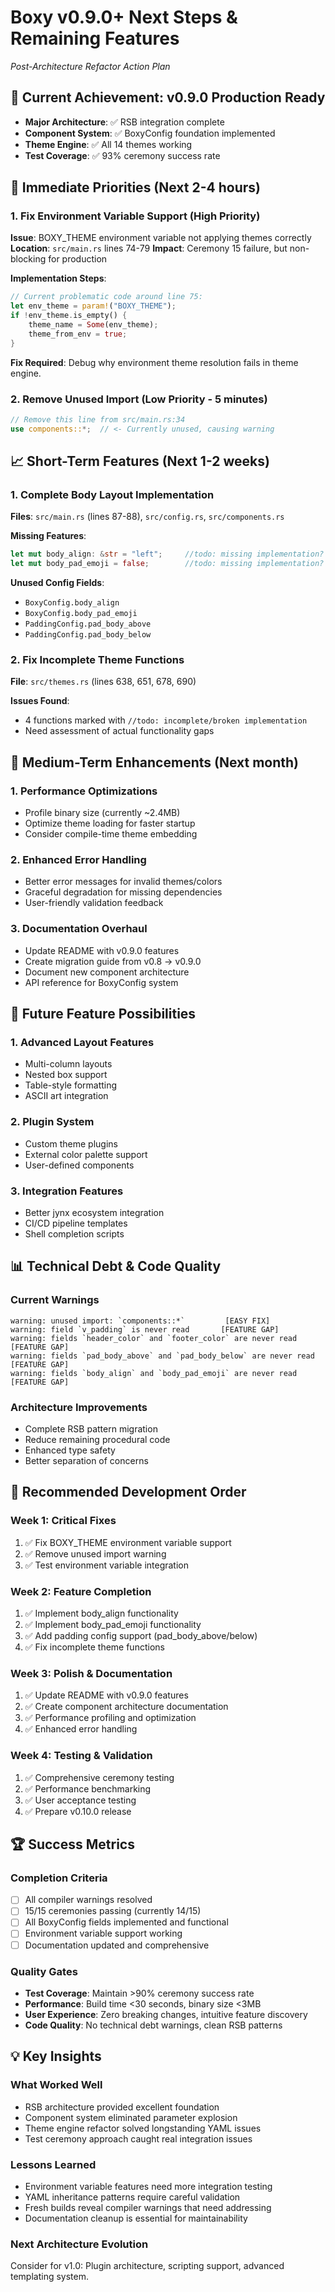 # Boxy v0.9.0+ Next Steps & Remaining Features
*Post-Architecture Refactor Action Plan*

## 🎯 Current Achievement: v0.9.0 Production Ready
- **Major Architecture**: ✅ RSB integration complete
- **Component System**: ✅ BoxyConfig foundation implemented  
- **Theme Engine**: ✅ All 14 themes working
- **Test Coverage**: ✅ 93% ceremony success rate

## 🚀 Immediate Priorities (Next 2-4 hours)

### 1. Fix Environment Variable Support (High Priority)
**Issue**: BOXY_THEME environment variable not applying themes correctly
**Location**: `src/main.rs` lines 74-79
**Impact**: Ceremony 15 failure, but non-blocking for production

**Implementation Steps**:
```rust
// Current problematic code around line 75:
let env_theme = param!("BOXY_THEME");
if !env_theme.is_empty() {
    theme_name = Some(env_theme);
    theme_from_env = true;
}
```

**Fix Required**: Debug why environment theme resolution fails in theme engine.

### 2. Remove Unused Import (Low Priority - 5 minutes)
```rust
// Remove this line from src/main.rs:34
use components::*;  // <- Currently unused, causing warning
```

## 📈 Short-Term Features (Next 1-2 weeks)

### 1. Complete Body Layout Implementation
**Files**: `src/main.rs` (lines 87-88), `src/config.rs`, `src/components.rs`

**Missing Features**:
```rust
let mut body_align: &str = "left";     //todo: missing implementation?
let mut body_pad_emoji = false;        //todo: missing implementation?
```

**Unused Config Fields**:
- `BoxyConfig.body_align` 
- `BoxyConfig.body_pad_emoji`
- `PaddingConfig.pad_body_above`
- `PaddingConfig.pad_body_below`

### 2. Fix Incomplete Theme Functions
**File**: `src/themes.rs` (lines 638, 651, 678, 690)

**Issues Found**:
- 4 functions marked with `//todo: incomplete/broken implementation`
- Need assessment of actual functionality gaps

## 🔧 Medium-Term Enhancements (Next month)

### 1. Performance Optimizations
- Profile binary size (currently ~2.4MB)
- Optimize theme loading for faster startup
- Consider compile-time theme embedding

### 2. Enhanced Error Handling  
- Better error messages for invalid themes/colors
- Graceful degradation for missing dependencies
- User-friendly validation feedback

### 3. Documentation Overhaul
- Update README with v0.9.0 features
- Create migration guide from v0.8 → v0.9.0
- Document new component architecture
- API reference for BoxyConfig system

## 🎨 Future Feature Possibilities

### 1. Advanced Layout Features
- Multi-column layouts
- Nested box support
- Table-style formatting
- ASCII art integration

### 2. Plugin System
- Custom theme plugins
- External color palette support
- User-defined components

### 3. Integration Features
- Better jynx ecosystem integration
- CI/CD pipeline templates
- Shell completion scripts

## 📊 Technical Debt & Code Quality

### Current Warnings
```
warning: unused import: `components::*`         [EASY FIX]
warning: field `v_padding` is never read       [FEATURE GAP] 
warning: fields `header_color` and `footer_color` are never read  [FEATURE GAP]
warning: fields `pad_body_above` and `pad_body_below` are never read  [FEATURE GAP]
warning: fields `body_align` and `body_pad_emoji` are never read  [FEATURE GAP]
```

### Architecture Improvements
- Complete RSB pattern migration
- Reduce remaining procedural code
- Enhanced type safety
- Better separation of concerns

## 🎯 Recommended Development Order

### Week 1: Critical Fixes
1. ✅ Fix BOXY_THEME environment variable support
2. ✅ Remove unused import warning
3. ✅ Test environment variable integration

### Week 2: Feature Completion  
1. ✅ Implement body_align functionality
2. ✅ Implement body_pad_emoji functionality  
3. ✅ Add padding config support (pad_body_above/below)
4. ✅ Fix incomplete theme functions

### Week 3: Polish & Documentation
1. ✅ Update README with v0.9.0 features
2. ✅ Create component architecture documentation
3. ✅ Performance profiling and optimization
4. ✅ Enhanced error handling

### Week 4: Testing & Validation
1. ✅ Comprehensive ceremony testing
2. ✅ Performance benchmarking
3. ✅ User acceptance testing
4. ✅ Prepare v0.10.0 release

## 🏆 Success Metrics

### Completion Criteria
- [ ] All compiler warnings resolved
- [ ] 15/15 ceremonies passing (currently 14/15)
- [ ] All BoxyConfig fields implemented and functional
- [ ] Environment variable support working
- [ ] Documentation updated and comprehensive

### Quality Gates
- **Test Coverage**: Maintain >90% ceremony success rate
- **Performance**: Build time <30 seconds, binary size <3MB  
- **User Experience**: Zero breaking changes, intuitive feature discovery
- **Code Quality**: No technical debt warnings, clean RSB patterns

## 💡 Key Insights

### What Worked Well
- RSB architecture provided excellent foundation
- Component system eliminated parameter explosion
- Theme engine refactor solved longstanding YAML issues
- Test ceremony approach caught real integration issues

### Lessons Learned  
- Environment variable features need more integration testing
- YAML inheritance patterns require careful validation
- Fresh builds reveal compiler warnings that need addressing
- Documentation cleanup is essential for maintainability

### Next Architecture Evolution
Consider for v1.0: Plugin architecture, scripting support, advanced templating system.